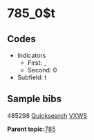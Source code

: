 # 785\_0$t

## Codes

-   Indicators
    -   First: \_
    -   Second: 0
-   Subfield: t

## Sample bibs

485298 [Quicksearch](https://search.library.yale.edu/catalog/485298) [VXWS](http://prodorbis.library.yale.edu:7014/vxws/GetHoldingsService?bibId=485298)

**Parent topic:**[785](../../tags/785/785.md)

